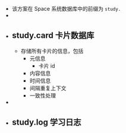 - 该方案在 Space 系统数据库中的前缀为 `study.`
-
- ## study.card 卡片数据库
	- 存储所有卡片的信息，包括
		- 元信息
			- 卡片 id
		- 内容信息
		- 时间信息
		- 间隔重复上下文
		- 一致性处理
-
- ## study.log 学习日志